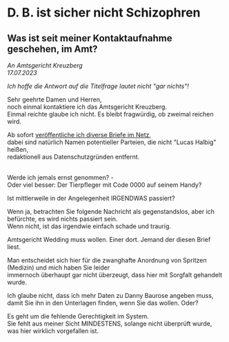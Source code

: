 # D. B. ist sicher nicht Schizophren
## Was ist seit meiner Kontaktaufnahme geschehen, im Amt?

_An Amtsgericht Kreuzberg_
<br>_17.07.2023_

_Ich hoffe die Antwort auf die Titelfrage lautet nicht "gar nichts"!_

Sehr geehrte Damen und Herren,
<br>noch einmal kontaktiere ich das Amtsgericht Kreuzberg.
<br>Einmal reichte glaube ich nicht. Es bleibt fragwürdig, ob zweimal reichen wird.

Ab sofort [veröffentliche ich diverse Briefe im Netz](https://github.com/lucashalbig/offene-briefe),
<br>dabei sind natürlich Namen potentieller Parteien, die nicht "Lucas Halbig" heißen,
<br>redaktionell aus Datenschutzgründen entfernt.

<br>Werde ich jemals ernst genommen? -
<br>Oder viel besser: Der Tierpfleger mit Code 0000 auf seinem Handy?

Ist mittlerweile in der Angelegenheit IRGENDWAS passiert?

Wenn ja, betrachten Sie folgende Nachricht als gegenstandslos, aber ich befürchte, es wird nichts passiert sein.
<br>Wenn nicht, ist das irgendwie einfach schade und traurig.

Amtsgericht Wedding muss wollen. Einer dort. Jemand der diesen Brief liest.

Man entscheidet sich hier für die zwanghafte Anordnung von Spritzen (Medizin) und mich haben Sie leider
<br>immernoch überhaupt gar nicht überzeugt, dass hier mit Sorgfalt gehandelt wurde.

Ich glaube nicht, dass ich mehr Daten zu Danny Baurose angeben muss,
<br>damit Sie ihn in den Unterlagen finden, wenn Sie das wollen. Oder?

Es geht um die fehlende Gerechtigkeit im System.
<br>Sie fehlt aus meiner Sicht MINDESTENS, solange nicht überprüft wurde, was hier wirklich vorgefallen ist.

